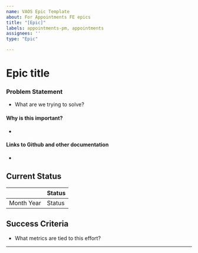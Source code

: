 ```yaml
---
name: VAOS Epic Template
about: For Appointments FE epics
title: "[Epic]"
labels: appointments-pm, appointments
assignees: ''
type: "Epic"

---
```


# Epic title

### Problem Statement
* What are we trying to solve?
#### Why is this important?
* 
#### Links to Github and other documentation 
*
## Current Status


|            | Status |
|------------|-----------------------------|
| Month Year | Status |


## Success Criteria
* What metrics are tied to this effort?






---
